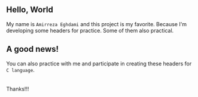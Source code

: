 ## Hello, World
My name is `Amirreza Eghdami` and this project is my favorite.
Because I'm developing some headers for practice.
Some of them also practical.
## A good news!
You can also practice with me and participate in creating these headers for `C language`.
<br><br><br>
Thanks!!!